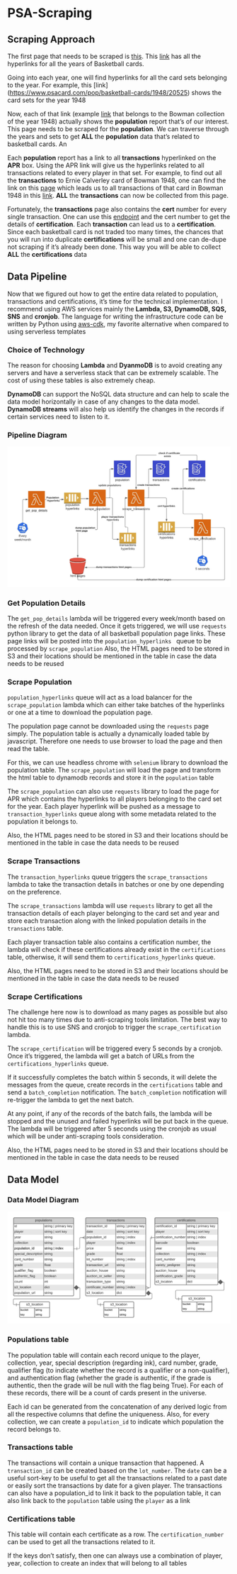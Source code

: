 # PSA-Scraping



## Scraping Approach



The first page that needs to be scraped is [this](https://www.psacard.com/pop/basketball-cards/20019). This [link](https://www.psacard.com/pop/basketball-cards/20019) has all the hyperlinks for all the years of Basketball cards.

Going into each year, one will find hyperlinks for all the card sets belonging to the year. For example, this [link] (https://www.psacard.com/pop/basketball-cards/1948/20525) shows the card sets for the year 1948

Now, each of that link (example [link](https://www.psacard.com/pop/basketball-cards/1948/bowman/34069) that belongs to the Bowman collection of the year 1948) actually shows the **population** report that’s of our interest. This page needs to be scraped for the **population**. We can traverse through the years and sets to get **ALL** the **population** data that’s related to basketball cards. An 

Each **population** report has a link to all **transactions** hyperlinked on the **APR** box. Using the APR link will give us the hyperlinks related to all transactions related to every player in that set. For example, to find out all the **transactions** to Ernie Calverley card of Bowman 1948, one can find the link on this [page](https://www.psacard.com/auctionprices/basketball-cards/1948-bowman/34069) which leads us to all transactions of that card in Bowman 1948 in this [link](https://www.psacard.com/auctionprices/basketball-cards/1948-bowman/ernie-calverley/values/299138/). **ALL** the **transactions** can now be collected from this page. 

Fortunately, the **transactions** page also contains the **cert** number for every single transaction. One can use this [endpoint](https://www.psa.com/cert/) and the cert number to get the details of **certification**. Each **transaction** can lead us to a **certification**. Since each basketball card is not traded too many times, the chances that you will run into duplicate **certifications** will be small and one can de-dupe not scraping if it’s already been done. This way you will be able to collect **ALL** the **certifications** data


## Data Pipeline
Now that we figured out how to get the entire data related to population, transactions and certifications, it’s time for the technical implementation. I recommend using AWS services mainly the **Lambda, S3, DynamoDB, SQS, SNS** and **cronjob**. The language for writing the infrastructure code can be written by Python using [aws-cdk](https://aws.amazon.com/cdk/), my favorite alternative when compared to using serverless templates




### Choice of Technology
The reason for choosing **Lambda** and **DyanmoDB** is to avoid creating any servers and have a serverless stack that can be extremely scalable. The cost of using these tables is also extremely cheap. 

**DynamoDB** can support the NoSQL data structure and can help to scale the data model horizontally in case of any changes to the data model. **DynamoDB streams** will also help us identify the changes in the records if certain services need to listen to it. 





### Pipeline Diagram

![alt text](pipeline.jpeg)



### Get Population Details

The `get_pop_details` lambda will be triggered every week/month based on the refresh of the data needed. Once it gets triggered, we will use `requests` python library to get the data of all basketball population page links. These page links will be posted into the `population_hyperlinks ` queue to be processed by `scrape_population`
Also, the HTML pages need to be stored in S3 and their locations should be mentioned in the table in case the data needs to be reused 


### Scrape Population
`population_hyperlinks` queue will act as a load balancer for the `scrape_population` lambda which can either take batches of the hyperlinks or one at a time to download the population page. 

The population page cannot be downloaded using the `requests` page simply. The population table is actually a dynamically loaded table by javascript. Therefore one needs to use browser to load the page and then read the table. 

For this, we can use headless chrome with `selenium` library to download the population table. The `scrape_population` will load the page and transform the html table to dynamodb records and store it in the `population` table


The `scrape_population` can also use `requests` library to load the page for APR which contains the hyperlinks to all players belonging to the card set for the year. Each player hyperlink will be pushed as a message to `transaction_hyperlinks` queue along with some metadata related to the population it belongs to. 


Also, the HTML pages need to be stored in S3 and their locations should be mentioned in the table in case the data needs to be reused 


### Scrape Transactions


The `transaction_hyperlinks` queue triggers the `scrape_transactions` lambda to take the transaction details in batches or one by one depending on the preference. 

The `scrape_transactions` lambda will use `requests` library to get all the transaction details of each player belonging to the card set and year and store each transaction along with the linked population details in the `transactions` table.

Each player transaction table also contains a certification number, the lambda will check if these certifications already exist in the `certifications` table, otherwise, it will send them to `certifications_hyperlinks` queue. 

Also, the HTML pages need to be stored in S3 and their locations should be mentioned in the table in case the data needs to be reused 

### Scrape Certifications
The challenge here now is to download as many pages as possible but also not hit too many times due to anti-scraping tools limitation. The best way to handle this is to use SNS and cronjob to trigger the `scrape_certification` lambda.

The `scrape_certification` will be triggered every 5 seconds by a cronjob. Once it’s triggered, the lambda will get a batch of URLs from the `certifications_hyperlinks` queue.

If it successfully completes the batch within 5 seconds, it will delete the messages from the queue, create records in the `certifications` table and send a `batch_completion` notification. The `batch_completion` notification will re-trigger the lambda to get the next batch. 

At any point, if any of the records of the batch fails, the lambda will be stopped and the unused and failed hyperlinks will be put back in the queue. The lambda will be triggered after 5 seconds using the cronjob as usual which will be under anti-scraping tools consideration. 

Also, the HTML pages need to be stored in S3 and their locations should be mentioned in the table in case the data needs to be reused 


## Data Model


### Data Model Diagram


![alt text](data_model.jpeg)


### Populations table

The population table will contain each record unique to the player, collection, year, special description (regarding ink), card number, grade, qualifier flag (to indicate whether the record is a qualifier or a non-qualifier), and authentication flag (whether the grade is authentic, if the grade is authentic, then the grade will be null with the flag being True). For each of these records, there will be a count of cards present in the universe.

Each id can be generated from the concatenation of any derived logic from all the respective columns that define the uniqueness. Also, for every collection, we can create a `population_id` to indicate which population the record belongs to.


### Transactions table

The transactions will contain a unique transaction that happened. A `transaction_id` can be created based on the `lot_number`. The `date` can be a useful sort-key to be useful to get all the transactions related to a past date or easily sort the transactions by date for a given player. The transactions can also have a population_id to link it back to the population table, it can also link back to the `population` table using the `player` as a link


### Certifications table


This table will contain each certificate as a row. The `certification_number` can be used to get all the transactions related to it. 


If the keys don’t satisfy, then one can always use a combination of player, year, collection to create an index that will belong to all tables
